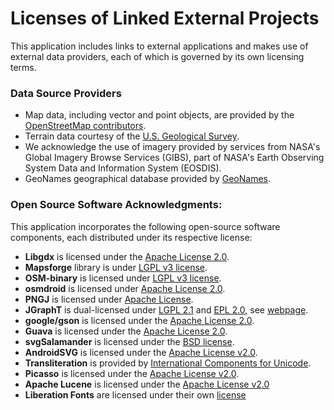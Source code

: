 # Licenses of Linked External Projects

This application includes links to external applications and makes use of external data providers, each of which is governed by its own licensing terms.

### Data Source Providers

* Map data, including vector and point objects, are provided by the
  [OpenStreetMap contributors](https://www.openstreetmap.org/copyright).
* Terrain data courtesy of the [U.S. Geological Survey](https://usgs.gov/).
* We acknowledge the use of imagery provided by services from NASA's Global Imagery Browse Services (GIBS), part of NASA's Earth Observing System Data and Information System (EOSDIS).
* GeoNames geographical database provided by [GeoNames](https://www.geonames.org/about.html).

### Open Source Software Acknowledgments:

This application incorporates the following open-source software components, each distributed under its respective license:

* **Libgdx** is licensed under the [Apache License 2.0](https://github.com/libgdx/libgdx/blob/master/LICENSE).
* **Mapsforge** library is under [LGPL v3 license](http://www.gnu.org/licenses/lgpl-3.0).
* **OSM-binary** is licensed under [LGPL v3 license](https://github.com/openstreetmap/OSM-binary/blob/master/LICENSE).
* **osmdroid** is licensed under [Apache License 2.0](https://github.com/osmdroid/osmdroid/blob/master/LICENSE).
* **PNGJ** is licensed under [Apache License](https://github.com/alexdupre/pngj/blob/master/README.md).
* **JGraphT** is dual-licensed under
    [LGPL 2.1](https://www.gnu.org/licenses/old-licenses/lgpl-2.1.en.html) and
    [EPL 2.0](https://www.eclipse.org/legal/epl-2.0/), see
    [webpage](https://jgrapht.org/).
* **google/gson** is licensed under the
    [Apache License 2.0](https://github.com/google/gson/blob/main/LICENSE).
* **Guava** is licensed under the
    [Apache License 2.0](https://github.com/google/guava/blob/master/LICENSE).
* **svgSalamander** is licensed under the
    [BSD license](https://github.com/blackears/svgSalamander/blob/master/licenses/license-BSD.txt).
* **AndroidSVG** is licensed under the
    [Apache License v2.0](https://bigbadaboom.github.io/androidsvg/).
* **Transliteration** is provided by [International Components for Unicode](https://github.com/unicode-org/icu/blob/main/LICENSE).
* **Picasso** is licensed under the [Apache License v2.0](https://github.com/square/picasso/blob/master/LICENSE.txt).
* **Apache Lucene** is licensed under the [Apache License v2.0](https://github.com/apache/lucene?tab=Apache-2.0-1-ov-file#readme)
* **Liberation Fonts** are licensed under their own [license](https://github.com/liberationfonts/liberation-fonts/blob/main/LICENSE)
